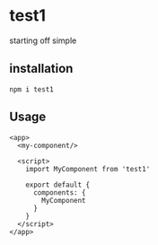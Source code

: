 # test1

starting off simple

## installation

```
npm i test1
```

## Usage

```riot
<app>
  <my-component/>

  <script>
    import MyComponent from 'test1'

    export default {
      components: {
        MyComponent
      }
    }
  </script>
</app>

```